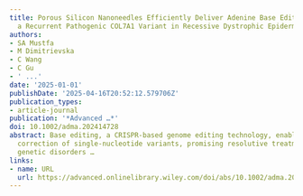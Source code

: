 ```yaml
---
title: Porous Silicon Nanoneedles Efficiently Deliver Adenine Base Editor to Correct
  a Recurrent Pathogenic COL7A1 Variant in Recessive Dystrophic Epidermolysis …
authors:
- SA Mustfa
- M Dimitrievska
- C Wang
- C Gu
- ' ...'
date: '2025-01-01'
publishDate: '2025-04-16T20:52:12.579706Z'
publication_types:
- article-journal
publication: '*Advanced …*'
doi: 10.1002/adma.202414728
abstract: Base editing, a CRISPR‐based genome editing technology, enables precise
  correction of single‐nucleotide variants, promising resolutive treatment for monogenic
  genetic disorders …
links:
- name: URL
  url: https://advanced.onlinelibrary.wiley.com/doi/abs/10.1002/adma.202414728
---
```

